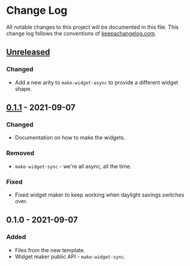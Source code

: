# Change Log
All notable changes to this project will be documented in this file. This change log follows the conventions of [keepachangelog.com](http://keepachangelog.com/).

## [Unreleased]
### Changed
- Add a new arity to `make-widget-async` to provide a different widget shape.

## [0.1.1] - 2021-09-07
### Changed
- Documentation on how to make the widgets.

### Removed
- `make-widget-sync` - we're all async, all the time.

### Fixed
- Fixed widget maker to keep working when daylight savings switches over.

## 0.1.0 - 2021-09-07
### Added
- Files from the new template.
- Widget maker public API - `make-widget-sync`.

[Unreleased]: https://sourcehost.site/your-name/ledger/compare/0.1.1...HEAD
[0.1.1]: https://sourcehost.site/your-name/ledger/compare/0.1.0...0.1.1
